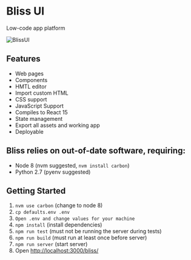 # Bliss UI

Low-code app platform

![BlissUI](https://i.imgur.com/ood3FcY.png)

## Features

- Web pages
- Components
- HMTL editor
- Import custom HTML
- CSS support
- JavaScript Support
- Compiles to React 15
- State management
- Export all assets and working app
- Deployable

## Bliss relies on out-of-date software, requiring:

- Node 8 (nvm suggested, `nvm install carbon`)
- Python 2.7 (pyenv suggested)

## Getting Started

1. `nvm use carbon` (change to node 8)
1. `cp defaults.env .env`
1. `Open .env and change values for your machine`
1. `npm install` (install dependencies)
1. `npm run test` (must not be running the server during tests)
1. `npm run build` (must run at least once before server)
1. `npm run server` (start server)
1. Open [http://localhost:3000/bliss/](http://localhost:3000/bliss/)
